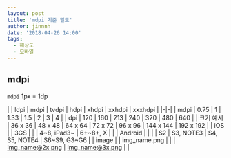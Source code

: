 ```yaml
---
layout: post
title: 'mdpi 기준 밀도'
author: jinnnh
date: '2018-04-26 14:00'
tags:
  - 해상도
  - 모바일
---
```


## mdpi

`mdpi` 1px = 1dp

|  | ldpi | mdpi | tvdpi | hdpi | xhdpi | xxhdpi | xxxhdpi |
|-|-|
| mdpi | 0.75 | 1 | 1.33 | 1.5 | 2 | 3 | 4 |
| dpi | 120 | 160 | 213 | 240 | 320 | 480 | 640 |
| 크기 예시 | 36 x 36 | 48 x 48 | 64 x 64 | 72 x 72 | 96 x 96 | 144 x 144 | 192 x 192 |
| iOS | | 3GS | | | 4~8, iPad3~ | 6+~8+, X | |
| Android | | | | S2 | S3, NOTE3 | S4, S5, NOTE4 | S6~S9, G3~G6 |
| image | | img_name.png | | | img_name@2x.png | img_name@3x.png | |


